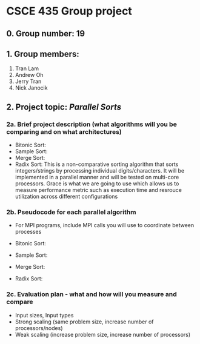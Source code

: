 # CSCE 435 Group project

## 0. Group number: 19

## 1. Group members:
1. Tran Lam
2. Andrew Oh
3. Jerry Tran
4. Nick Janocik

## 2. Project topic: _Parallel Sorts_

### 2a. Brief project description (what algorithms will you be comparing and on what architectures)

- Bitonic Sort:
- Sample Sort:
- Merge Sort:
- Radix Sort: This is a non-comparative sorting algorithm that sorts integers/strings by processing individual digits/characters. It will be implemented in a parallel manner and will be tested on multi-core processors. Grace is what we are going to use which allows us to measure performance metric such as execution time and resrouce utilization across different configurations

### 2b. Pseudocode for each parallel algorithm
- For MPI programs, include MPI calls you will use to coordinate between processes
- Bitonic Sort:

- Sample Sort:

- Merge Sort:

- Radix Sort:


### 2c. Evaluation plan - what and how will you measure and compare
- Input sizes, Input types
- Strong scaling (same problem size, increase number of processors/nodes)
- Weak scaling (increase problem size, increase number of processors)
